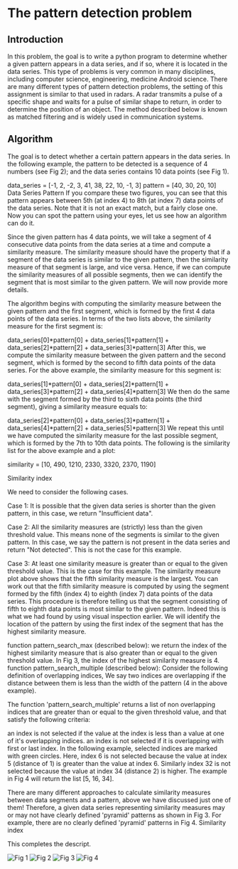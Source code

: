 # The pattern detection problem

## Introduction

In this problem, the goal is to write a python program to determine whether a given pattern appears in a data series, and if so, where it is located in the data series. This type of problems is very common in many disciplines, including computer science, engineering, medicine Android science. There are many different types of pattern detection problems, the setting of this assignment is similar to that used in radars.  A radar transmits a pulse of a specific shape and waits for a pulse of similar shape to return, in order to determine the position of an object. The method described below is known as matched filtering and is widely used in communication systems.

## Algorithm

The goal is to detect whether a certain pattern appears in the data series. In the following example, the pattern to be detected is a sequence of 4 numbers (see Fig 2); and the data series contains 10 data points (see Fig 1).

data_series = [-1, 2, -2, 3, 41, 38, 22, 10, -1, 3]
pattern = [40, 30, 20, 10]
Data Series Pattern
If you compare these two figures, you can see that this pattern appears between 5th (at index 4) to 8th (at index 7) data points of the data series. Note that it is not an exact match, but a fairly close one. Now you can spot the pattern using your eyes, let us see how an algorithm can do it.

Since the given pattern has 4 data points, we will take a segment of 4 consecutive data points from the data series at a time and compute a similarity measure. The similarity  measure should have the property that if a segment of the data series is similar to the given pattern, then the similarity measure of that segment is large, and vice versa. Hence, if we can compute the similarity measures of all possible segments, then we can identify the segment that is most similar to the given pattern. We will now provide more details.

The algorithm begins with computing the similarity measure between the given pattern and the first segment, which is formed by the first 4 data points of the data series. In terms of the two lists above, the similarity measure for the first segment is:

data_series[0]*pattern[0] + data_series[1]*pattern[1] + data_series[2]*pattern[2] + data_series[3]*pattern[3]
After this, we compute the similarity measure between the given pattern and the second segment, which is formed by the second to fifth data points of the data series. For the above example, the similarity measure for this segment is:

data_series[1]*pattern[0] + data_series[2]*pattern[1] + data_series[3]*pattern[2] + data_series[4]*pattern[3]
We then do the same with the segment formed by the third to sixth data points (the third segment), giving a similarity measure equals to:

data_series[2]*pattern[0] + data_series[3]*pattern[1] + data_series[4]*pattern[2] + data_series[5]*pattern[3]
We repeat this until we have computed the similarity measure for the last possible segment, which is formed by the 7th to 10th data points. The following is the similarity list for the above example and a plot:

similarity = [10, 490, 1210, 2330, 3320, 2370, 1190]


Similarity index

We need to consider the following cases.

Case 1: It is possible that the given data series is shorter than the given pattern, in this case, we return "Insufficient data".

Case 2: All the similarity measures are (strictly) less than the given threshold value. This means none of the segments is similar to the given pattern. In this case, we say the pattern is not present in the data series and return "Not detected". This is not the case for this example.

Case 3: At least one similarity measure is greater than or equal to the given threshold value. This is the case for this example. The similarity measure plot above shows that the fifth similarity measure is the largest. You can work out that the fifth similarity measure is computed by using the segment formed by the fifth (index 4) to eighth (index 7) data points of the data series. This procedure is therefore telling us that the segment consisting of fifth to eighth data points is most similar to the given pattern. Indeed this is what we had found by using visual inspection earlier. We will identify the location of the pattern by using the first index of the segment that has the highest similarity measure.

function pattern_search_max (described below): we return the index of the highest similarity measure that is also greater than or equal to the given threshold value. In Fig 3, the index of the highest similarity measure is 4.
function pattern_search_multiple (described below): Consider the following definition of overlapping indices,
We say two indices are overlapping if the distance between them is less than the width of the pattern (4 in the above example).

The function 'pattern_search_multiple' returns a list of non overlapping indices that are greater than or equal to the given threshold value, and that satisfy the following criteria:

an index is not selected if the value at the index is less than a value at one of it's overlapping indices.
an index is not selected if it is overlapping with first or last index.
In the following example, selected indices are marked with green circles. Here, index 6 is not selected because the value at index 5 (distance of 1) is greater than the value at index 6. Similarly index 32 is not selected because the value at index 34 (distance 2) is higher. The example in Fig 4 will return the list [5, 16, 34].

There are many different approaches to calculate similarity measures between data segments and a pattern, above we have discussed just one of them! Therefore, a given data series representing similarity measures may or may not have clearly defined 'pyramid' patterns as shown in Fig 3. For example, there are no clearly defined 'pyramid' patterns in Fig 4.
Similarity index

This completes the descript.

![Fig 1](/img/Fig_1-Data_Series "Fig 1")
![Fig 2](/img/Fig_2-Pattern "Fig 1")
![Fig 3](/img/Fig_3-Similarity "Fig 1")
![Fig 4](/img/Fig_4-pattern_search_multiple "Fig 1")